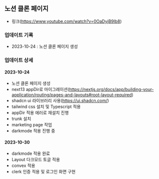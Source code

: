 ## 노션 클론 페이지

- 링크(https://www.youtube.com/watch?v=0OaDyjB9Ib8)

### 업데이트 기록

- 2023-10-24 : 노션 클론 페이지 생성

### 업데이트 상세

#### 2023-10-24

- 노션 클론 페이지 생성
- next13 appDir로 마이그레이션(https://nextjs.org/docs/app/building-your-application/routing/pages-and-layouts#root-layout-required)
- shadcn ui 라이브러리 사용(https://ui.shadcn.com/)
- tailwind css 설치 및 Typescript 적용
- appDir 적용 에러로 재설치 진행
- trunk 설치
- marketing page 작업
- darkmode 적용 진행 중

#### 2023-10-30

- darkmode 적용 완료
- Layout 다크모드 토글 적용
- convex 적용
- clerk 인증 적용 및 로그인 화면 구현

